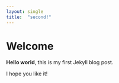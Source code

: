 ```yaml
---
layout: single
title:  "second!"
---
```


# Welcome

**Hello world**, this is my first Jekyll blog post.

I hope you like it!
